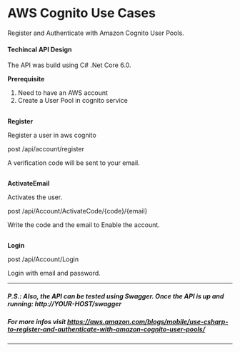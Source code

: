 # **AWS Cognito Use Cases**

Register and Authenticate with Amazon Cognito User Pools.

#### Techincal API Design

The API was build using C# .Net Core 6.0.

**Prerequisite**

1. Need to have an AWS account
2. Create a User Pool in cognito service

## 
**Register**

Register a user in aws cognito

post /api/account/register

A verification code will be sent to your email.
 ## 
**ActivateEmail**

Activates the user.

post /api/Account/ActivateCode/{code}/{email}

Write the code and the email to Enable the account.
## 
**Login**
 
post /api/Account/Login

Login with email and password.

*********************************************
##### **P.S.: Also, the API can be tested using Swagger. Once the API is up and running: http://YOUR-HOST/swagger**
##### **For more infos visit https://aws.amazon.com/blogs/mobile/use-csharp-to-register-and-authenticate-with-amazon-cognito-user-pools/**
*********************************************

